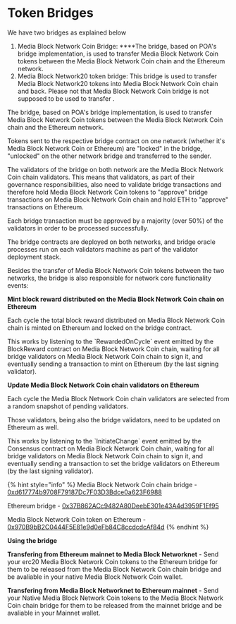 # Token Bridges

We have two bridges as explained below

1. Media Block Network Coin Bridge:  ****The bridge, based on POA's bridge implementation, is used to transfer Media Block Network Coin tokens between the Media Block Network Coin chain and the Ethereum network.
2. Media Block Network20 token bridge: This bridge is used to transfer Media Block Network20 tokens into Media Block Network Coin chain and back. Please not that Media Block Network Coin bridge is not supposed to be used to transfer  . 

The bridge, based on POA's bridge implementation, is used to transfer Media Block Network Coin tokens between the Media Block Network Coin chain and the Ethereum network.

Tokens sent to the respective bridge contract on one network \(whether it's Media Block Network Coin or Ethereum\) are "locked" in the bridge, "unlocked" on the other network bridge and transferred to the sender.

The validators of the bridge on both network are the Media Block Network Coin chain validators. This means that validators, as part of their governance responsibilities, also need to validate bridge transactions and therefore hold Media Block Network Coin tokens to "approve" bridge transactions on Media Block Network Coin chain and hold ETH to "approve" transactions on Ethereum.

Each bridge transaction must be approved by a majority \(over 50%\) of the validators in order to be processed successfully.

The bridge contracts are deployed on both networks, and bridge oracle processes run on each validators machine as part of the validator deployment stack.

Besides the transfer of Media Block Network Coin tokens between the two networks, the bridge is also responsible for network core functionality events:

**Mint block reward distributed on the Media Block Network Coin chain on Ethereum**

Each cycle the total block reward distributed on Media Block Network Coin chain is minted on Ethereum and locked on the bridge contract.

This works by listening to the \`RewardedOnCycle\` event emitted by the BlockReward contract on Media Block Network Coin chain, waiting for all bridge validators on Media Block Network Coin chain to sign it, and eventually sending a transaction to mint on Ethereum \(by the last signing validator\).

**Update Media Block Network Coin chain validators on Ethereum**

Each cycle the Media Block Network Coin chain validators are selected from a random snapshot of pending validators.

Those validators, being also the bridge validators, need to be updated on Ethereum as well.

This works by listening to the \`InitiateChange\` event emitted by the Consensus contract on Media Block Network Coin chain, waiting for all bridge validators on Media Block Network Coin chain to sign it, and eventually sending a transaction to set the bridge validators on Ethereum \(by the last signing validator\).

{% hint style="info" %}
Media Block Network Coin chain bridge - [0xd617774b9708F79187Dc7F03D3Bdce0a623F6988](https://payscan.live/address/0xd617774b9708f79187dc7f03d3bdce0a623f6988)

Ethereum bridge - [0x37B862ACc9482A80DeebE301e43A4d3959F1Ef95](https://etherscan.live/address/0x37B862ACc9482A80DeebE301e43A4d3959F1Ef95)

Media Block Network Coin token on Ethereum - [0x970B9bB2C0444F5E81e9d0eFb84C8ccdcdcAf84d](https://etherscan.live/token/0x970B9bB2C0444F5E81e9d0eFb84C8ccdcdcAf84d)
{% endhint %}

**Using the bridge**

**Transfering from Ethereum mainnet to Media Block Networknet** - Send your erc20 Media Block Network Coin tokens to the Ethereum bridge for them to be released from the Media Block Network Coin chain bridge and be avaliable in your native Media Block Network Coin wallet.

**Transfering from Media Block Networknet to Ethereum mainnet** - Send your Native Media Block Network Coin tokens to the Media Block Network Coin chain bridge for them to be released from the mainnet bridge and be avaliable in your Mainnet wallet. 

